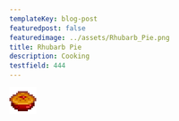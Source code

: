 ```yaml
---
templateKey: blog-post
featuredpost: false
featuredimage: ../assets/Rhubarb_Pie.png
title: Rhubarb Pie
description: Cooking
testfield: 444
---
```

![Rhubarb Pie](../assets/Rhubarb_Pie.png)